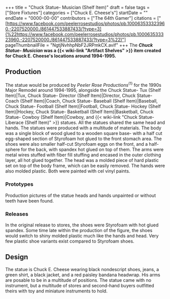 +++
title = "Chuck Statue- Musician (Shelf Item)"
draft = false
tags = ["Store Fixtures"]
categories = ["Chuck E. Cheese's"]
startDate = ""
endDate = "0000-00-00"
contributors = ["The 64th Gamer"]
citations = ["[https://www.facebook.com/peelerrosestudios/photos/pb.100063533323960.-2207520000./861447533887433/?type=3](%22https://www.facebook.com/peelerrosestudios/photos/pb.100063533323960.-2207520000./861447533887433/?type=3%22)"]
pageThumbnailFile = "NgtjNvhhpNbF2JRPmkCX.avif"
+++
The ***Chuck Statue- Musician* was a {{< wiki-link "Artifact Shelves" >}} item created for Chuck E. Cheese's locations around 1994-1995.**

## Production

The statue would be produced by *Peeler Rose Productions*<sup>(1)</sup> for the 1990s Major Remodel around 1994-1995, alongside the Chuck Statue- Tux (Shelf Item)|Tux, Chuck Statue- Director (Shelf Item)|Director, Chuck Statue- Coach (Shelf Item)|Coach, Chuck Statue- Baseball (Shelf Item)|Baseball, Chuck Statue- Football (Shelf Item)|Football, Chuck Statue- Hockey (Shelf Item)|Hockey, Chuck Statue- Basketball (Shelf Item)|Basketball, Chuck Statue- Cowboy (Shelf Item)|Cowboy, and {{< wiki-link "Chuck Statue- Liberace (Shelf Item)" >}} statues. All the statues shared the same head and hands.
The statues were produced with a multitude of materials. The body was a single block of wood glued to a wooden square base- with a half cut egg-shaped section of Styrofoam hot glued to the front stomach area.
The shoes were also smaller half-cut Styrofoam eggs on the front, and a half-sphere for the back, with spandex hot glued on top of them. The arms were metal wires stuffed with fiber fill stuffing and encased in the outer clothing layer, all hot glued together.
The head was a molded piece of hard plastic set on top of the body frame, which can be easily removed. The hands were also molded plastic. Both were painted with cel vinyl paints.

### Prototypes

Production pictures of the statue heads and hands unpainted or without teeth have been found.

### Releases

In the original release to stores, the shoes were Styrofoam with hot glued spandex. Some time late within the production of the figure, the shoes would switch to shiny molded plastic much like the hands and head. Very few plastic shoe variants exist compared to Styrofoam shoes.

## Design

The statue is Chuck E. Cheese wearing black nondescript shoes, jeans, a green shirt, a black jacket, and a red paisley bandana headwrap. His arms are posable to be in a multitude of positions.
The statue came with no instrument, but a multitude of stores and second-hand buyers outfitted theirs with toy and miniature instruments to hold.
